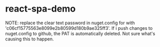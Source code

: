 # react-spa-demo

NOTE: replace the clear text password in nuget.config for <github> with 'c06cf15775563e8099e2b80599d180b9ae325ff3'. If i push changes to nuget.config to github, the PAT is automatically deleted. Not sure what's causing this to happen.
